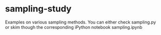 sampling-study
==============

Examples on various sampling methods.
You can either check sampling.py or skim though the corresponding iPython notebook sampling.ipynb
